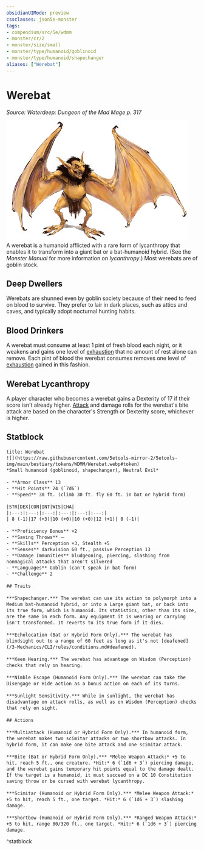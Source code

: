 ```yaml
---
obsidianUIMode: preview
cssclasses: json5e-monster
tags:
- compendium/src/5e/wdmm
- monster/cr/2
- monster/size/small
- monster/type/humanoid/goblinoid
- monster/type/humanoid/shapechanger
aliases: ["Werebat"]
---
```

# Werebat
*Source: Waterdeep: Dungeon of the Mad Mage p. 317*  

![](https://raw.githubusercontent.com/5etools-mirror-2/5etools-img/main/bestiary/WDMM/Werebat.webp#right)  
A werebat is a humanoid afflicted with a rare form of lycanthropy that enables it to transform into a giant bat or a bat-humanoid hybrid. (See the *Monster Manual* for more information on *lycanthropy*.) Most werebats are of goblin stock.

## Deep Dwellers

Werebats are shunned even by goblin society because of their need to feed on blood to survive. They prefer to lair in dark places, such as attics and caves, and typically adopt nocturnal hunting habits.

## Blood Drinkers

A werebat must consume at least 1 pint of fresh blood each night, or it weakens and gains one level of [exhaustion](/3-Mechanics/CLI/rules/conditions.md#exhaustion) that no amount of rest alone can remove. Each pint of blood the werebat consumes removes one level of [exhaustion](/3-Mechanics/CLI/rules/conditions.md#exhaustion) gained in this fashion.

## Werebat Lycanthropy

A player character who becomes a werebat gains a Dexterity of 17 if their score isn't already higher. [Attack](/3-Mechanics/CLI/rules/actions.md#Attack) and damage rolls for the werebat's bite attack are based on the character's Strength or Dexterity score, whichever is higher.


## Statblock

```ad-statblock
title: Werebat
![](https://raw.githubusercontent.com/5etools-mirror-2/5etools-img/main/bestiary/tokens/WDMM/Werebat.webp#token)
*Small humanoid (goblinoid, shapechanger), Neutral Evil*

- **Armor Class** 13 
- **Hit Points** 24 (`7d6`) 
- **Speed** 30 ft. (climb 30 ft. fly 60 ft. in bat or hybrid form)

|STR|DEX|CON|INT|WIS|CHA|
|:---:|:---:|:---:|:---:|:---:|:---:|
| 8 (-1)|17 (+3)|10 (+0)|10 (+0)|12 (+1)| 8 (-1)|

- **Proficiency Bonus** +2
- **Saving Throws** ⏤
- **Skills** Perception +3, Stealth +5
- **Senses** darkvision 60 ft., passive Perception 13
- **Damage Immunities** bludgeoning, piercing, slashing from nonmagical attacks that aren't silvered
- **Languages** Goblin (can't speak in bat form)
- **Challenge** 2

## Traits

***Shapechanger.*** The werebat can use its action to polymorph into a Medium bat-humanoid hybrid, or into a Large giant bat, or back into its true form, which is humanoid. Its statistics, other than its size, are the same in each form. Any equipment it is wearing or carrying isn't transformed. It reverts to its true form if it dies.

***Echolocation (Bat or Hybrid Form Only).*** The werebat has blindsight out to a range of 60 feet as long as it's not [deafened](/3-Mechanics/CLI/rules/conditions.md#deafened).

***Keen Hearing.*** The werebat has advantage on Wisdom (Perception) checks that rely on hearing.

***Nimble Escape (Humanoid Form Only).*** The werebat can take the Disengage or Hide action as a bonus action on each of its turns.

***Sunlight Sensitivity.*** While in sunlight, the werebat has disadvantage on attack rolls, as well as on Wisdom (Perception) checks that rely on sight.

## Actions

***Multiattack (Humanoid or Hybrid Form Only).*** In humanoid form, the werebat makes two scimitar attacks or two shortbow attacks. In hybrid form, it can make one bite attack and one scimitar attack.

***Bite (Bat or Hybrid Form Only).*** *Melee Weapon Attack:* +5 to hit, reach 5 ft., one creature. *Hit:* 6 (`1d6 + 3`) piercing damage, and the werebat gains temporary hit points equal to the damage dealt. If the target is a humanoid, it must succeed on a DC 10 Constitution saving throw or be cursed with werebat lycanthropy.

***Scimitar (Humanoid or Hybrid Form Only).*** *Melee Weapon Attack:* +5 to hit, reach 5 ft., one target. *Hit:* 6 (`1d6 + 3`) slashing damage.

***Shortbow (Humanoid or Hybrid Form Only).*** *Ranged Weapon Attack:* +5 to hit, range 80/320 ft., one target. *Hit:* 6 (`1d6 + 3`) piercing damage.
```
^statblock